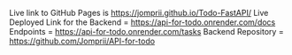Live link to GitHub Pages is https://jomprii.github.io/Todo-FastAPI/
Live Deployed Link for the Backend = https://api-for-todo.onrender.com/docs
Endpoints = https://api-for-todo.onrender.com/tasks
Backend Repository = https://github.com/Jomprii/API-for-todo
